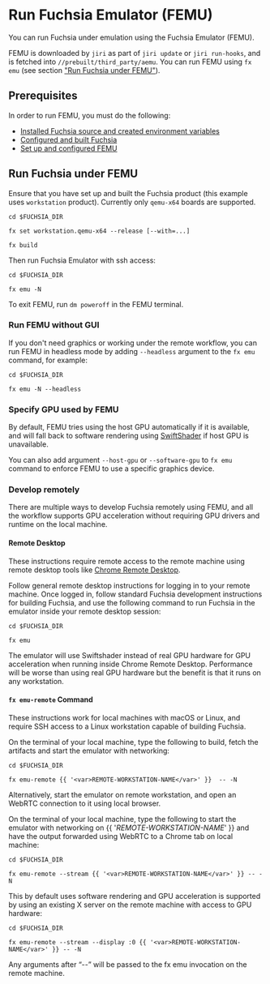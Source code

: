 # Run Fuchsia Emulator (FEMU)

You can run Fuchsia under emulation using the Fuchsia Emulator (FEMU).

FEMU is downloaded by `jiri` as part of `jiri update` or `jiri run-hooks`, and
is fetched into `//prebuilt/third_party/aemu`. You can run FEMU using `fx emu`
(see section ["Run Fuchsia under FEMU"](#run_fuchsia_under_femu)).

## Prerequisites

In order to run FEMU, you must do the following:

 * [Installed Fuchsia source and created environment variables](/docs/get-started/get_fuchsia_source.md)
 * [Configured and built Fuchsia](/docs/get-started/build_fuchsia.md)
 * [Set up and configured FEMU](/docs/get-started/set_up_femu.md)

## Run Fuchsia under FEMU

Ensure that you have set up and built the Fuchsia product (this example uses
`workstation` product). Currently only `qemu-x64` boards are supported.

```posix-terminal
cd $FUCHSIA_DIR

fx set workstation.qemu-x64 --release [--with=...]

fx build
```

Then run Fuchsia Emulator with ssh access:

```posix-terminal
cd $FUCHSIA_DIR

fx emu -N
```

To exit FEMU, run `dm poweroff` in the FEMU terminal.

### Run FEMU without GUI

If you don't need graphics or working under the remote workflow,
you can run FEMU in headless mode by adding `--headless` argument to the
`fx emu` command, for example:

```posix-terminal
cd $FUCHSIA_DIR

fx emu -N --headless
```

### Specify GPU used by FEMU

By default, FEMU tries using the host GPU automatically if it is available,
and will fall back to software rendering using
[SwiftShader](https://swiftshader.googlesource.com/SwiftShader/) if host GPU is
unavailable.

You can also add argument `--host-gpu` or `--software-gpu` to `fx emu` command
to enforce FEMU to use a specific graphics device.

### Develop remotely

There are multiple ways to develop Fuchsia remotely using FEMU, and all the
workflow supports GPU acceleration without requiring GPU drivers and runtime
on the local machine.

#### Remote Desktop

These instructions require remote access to the remote machine using remote
desktop tools like [Chrome Remote Desktop](https://remotedesktop.google.com/).

Follow general remote desktop instructions for logging in to your remote machine.
Once logged in, follow standard Fuchsia development instructions for building
Fuchsia, and use the following command to run Fuchsia in the emulator inside
your remote desktop session:

```posix-terminal
cd $FUCHSIA_DIR

fx emu
```

The emulator will use Swiftshader instead of real GPU hardware for GPU
acceleration when running inside Chrome Remote Desktop. Performance will be
worse than using real GPU hardware but the benefit is that it runs on any
workstation.

#### `fx emu-remote` Command

These instructions work for local machines with macOS or Linux, and require SSH
access to a Linux workstation capable of building Fuchsia.

On the terminal of your local machine, type the following to build, fetch the
artifacts and start the emulator with networking:

```posix-terminal
cd $FUCHSIA_DIR

fx emu-remote {{ '<var>REMOTE-WORKSTATION-NAME</var>' }}  -- -N
```

Alternatively, start the emulator on remote workstation, and open an WebRTC
connection to it using local browser.

On the terminal of your local machine, type the following to start the emulator
with networking on {{ '<var>REMOTE-WORKSTATION-NAME</var>' }} and have the
output forwarded using WebRTC to a Chrome tab on local machine:

```posix-terminal
cd $FUCHSIA_DIR

fx emu-remote --stream {{ '<var>REMOTE-WORKSTATION-NAME</var>' }} -- -N
```

This by default uses software rendering and GPU acceleration is supported by
using an existing X server on the remote machine with access to GPU hardware:

```posix-terminal
cd $FUCHSIA_DIR

fx emu-remote --stream --display :0 {{ '<var>REMOTE-WORKSTATION-NAME</var>' }} -- -N
```

Any arguments after “--” will be passed to the fx emu invocation on the remote
machine.

